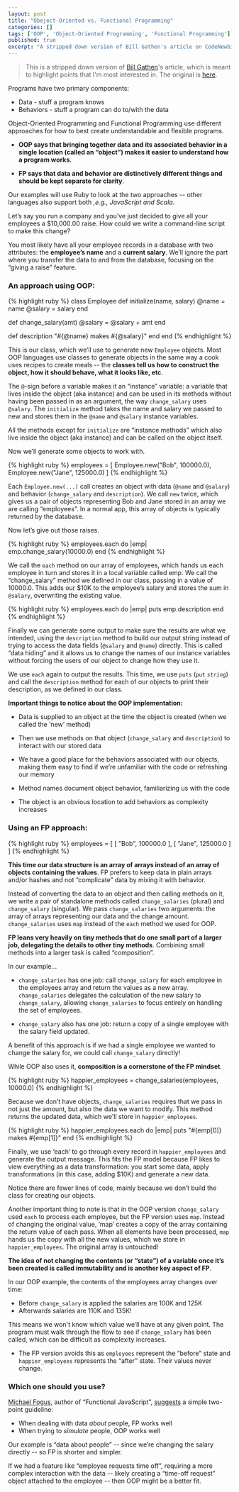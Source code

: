 ```yaml
---
layout: post
title: "Obeject-Oriented vs. Functional Programming"
categories: []
tags: ['OOP', 'Object-Oriented Programming', 'Functional Programming']
published: true
excerpt: "A stripped down version of Bill Gathen's article on CodeNewbie"
---
```


> This is a stripped down version of [Bill Gathen](http://billgathen.com/)'s
article, which is meant to highlight points that I'm most interested in. The
original is
[here](http://www.codenewbie.org/blogs/object-oriented-programming-vs-functional-programming).

Programs have two primary components:

* Data - stuff a program knows
* Behaviors - stuff a program can do to/with the data

Object-Oriented Programming and Functional Programming use different approaches
for how to best create understandable and flexible programs.

* **OOP says that bringing together data and its associated behavior in a single
location (called an “object”) makes it easier to understand how a program
works**.

* **FP says that data and behavior are distinctively different things and should
be kept separate for clarity**.

Our examples will use Ruby to look at the two approaches -- other languages
also support both *,e.g., JavaScript and Scala*.

Let’s say you run a company and you’ve just decided to give all your employees a
$10,000.00 raise. How could we write a command-line script to make this change?

You most likely have all your employee records in a database with two
attributes: the **employee’s name** and a **current salary**. We’ll ignore the
part where you transfer the data to and from the database, focusing on the
“giving a raise” feature.

### An approach using OOP:

{% highlight ruby %}
class Employee
  def initialize(name, salary)
    @name = name
    @salary = salary
  end

  def change_salary(amt)
    @salary = @salary + amt
  end

  def description
    "#{@name} makes #{@salary}"
  end
end
{% endhighlight %}

This is our class, which we’ll use to generate new `Employee` objects. Most OOP
languages use classes to generate objects in the same way a cook uses recipes to
create meals -- the **classes tell us how to construct the object, how it should
behave, what it looks like, etc**.

The `@`-sign before a variable makes it an “instance” variable: a variable that
lives inside the object (aka instance) and can be used in its methods without
having been passed in as an argument, the way `change_salary` uses `@salary`.
The `initialize` method takes the name and salary we passed to new and stores
them in the `@name` and `@salary` instance variables.

All the methods except for `initialize` are “instance methods” which also live
inside the object (aka instance) and can be called on the object itself.

Now we’ll generate some objects to work with.

{% highlight ruby %}
employees = [
  Employee.new("Bob", 100000.0),
  Employee.new("Jane", 125000.0)
]
{% endhighlight %}

Each `Employee.new(...)` call creates an object with data (`@name` and
`@salary`) and behavior (`change_salary` and `description`). We call `new`
twice, which gives us a pair of objects representing Bob and Jane stored in an
array we are calling “employees”. In a normal app, this array of objects is
typically returned by the database.

Now let’s give out those raises.

{% highlight ruby %}
employees.each do |emp|
  emp.change_salary(10000.0)
end
{% endhighlight %}

We call the `each` method on our array of employees, which hands us each
employee in turn and stores it in a local variable called emp. We call the
“change_salary” method we defined in our class, passing in a value of 10000.0.
This adds our $10K to the employee’s salary and stores the sum in `@salary`,
overwriting the existing value.

{% highlight ruby %}
employees.each do |emp|
  puts emp.description
end
{% endhighlight %}

Finally we can generate some output to make sure the results are what we
intended, using the `description` method to build our output string instead of
trying to access the data fields (`@salary` and `@name`) directly. This is
called “data hiding” and it allows us to change the names of our instance
variables without forcing the users of our object to change how they use it.

We use `each` again to output the results. This time, we use `puts` (`put` *`string`*)
and call the `description` method for each of our objects to print their
description, as we defined in our class.

**Important things to notice about the OOP implementation:**

* Data is supplied to an object at the time the object is created (when we
called the ‘new’ method)

* Then we use methods on that object (`change_salary` and `description`) to
interact with our stored data

* We have a good place for the behaviors associated with our objects,
making them easy to find if we’re unfamiliar with the code or refreshing our
memory

* Method names document object behavior, familiarizing us with the code

* The object is an obvious location to add behaviors as complexity increases

### Using an FP approach:

{% highlight ruby %}
employees = [
  [ "Bob",  100000.0 ],
  [ "Jane", 125000.0 ]
]
{% endhighlight %}

**This time our data structure is an array of arrays instead of an array of
objects containing the values**. FP prefers to keep data in plain arrays and/or
hashes and not “complicate” data by mixing it with behavior.

Instead of converting the data to an object and then calling methods on it, we
write a pair of standalone methods called `change_salaries` (plural) and
`change_salary` (singular). We pass `change_salaries` two arguments: the array
of arrays representing our data and the change amount. `change_salaries` uses
`map` instead of the `each` method we used for OOP.

**FP leans very heavily on tiny methods that do one small part of a larger job,
delegating the details to other tiny methods**. Combining small methods into a
larger task is called “composition”.

In our example...

* `change_salaries` has one job: call `change_salary` for each employee in the
employees array and return the values as a new array. `change_salaries`
delegates the calculation of the new salary to `change_salary`, allowing
`change_salaries` to focus entirely on handling the set of employees.

* `change_salary` also has one job: return a copy of a single employee with the
salary field updated.

A benefit of this approach is if we had a single employee we wanted to change the
salary for, we could call `change_salary` directly!

While OOP also uses it, **composition is a cornerstone of the FP mindset**.


{% highlight ruby %}
happier_employees = change_salaries(employees, 10000.0)
{% endhighlight %}

Because we don’t have objects, `change_salaries` requires that we pass in not
just the amount, but also the data we want to modify. This method returns the
updated data, which we'll store in `happier_employees`.

{% highlight ruby %}
happier_employees.each do |emp|
  puts "#{emp[0]} makes #{emp[1]}"
end
{% endhighlight %}

Finally, we use ‘each’ to go through every record in `happier_employees` and
generate the output message. This fits the FP model because FP likes to view
everything as a data transformation: you start some data, apply transformations
(in this case, adding $10K) and generate a new data.

Notice there are fewer lines of code, mainly because we don’t build the class
for creating our objects.

Another important thing to note is that in the OOP version `change_salary` used
`each` to process each employee, but the FP version uses `map`. Instead of
changing the original value, ’map’ creates a copy of the array containing the
return value of each pass. When all elements have been processed, `map` hands us
the copy with all the new values, which we store in `happier_employees`. The
original array is untouched!

**The idea of not changing the contents (or “state”) of a variable once it’s
been created is called immutability and is another key aspect of FP**.

In our OOP example, the contents of the employees array changes over time:

* Before `change_salary` is applied the salaries are 100K and 125K
* Afterwards salaries are 110K and 135K!

This means we won't know which value we’ll have at any given point. The program
must walk through the flow to see if `change_salary` has been called, which can
be difficult as complexity increases.

* The FP version avoids this as `employees` represent the “before” state and
  `happier_employees` represents the “after” state. Their values never change.

### Which one should you use?
[Michael Fogus](http://blog.fogus.me/), author of “Functional JavaScript”,
[suggests](http://blog.fogus.me/2013/07/22/fp-vs-oo-from-the-trenches/) a simple two-point guideline:

* When dealing with data *about* people, FP works well
* When trying to *simulate* people, OOP works well

Our example is “data about people” -- since we’re changing the salary directly
-- so FP is shorter and simpler.

If we had a feature like “employee requests time off”, requiring a more complex
interaction with the data -- likely creating a “time-off request” object
attached to the employee -- then OOP might be a better fit.
